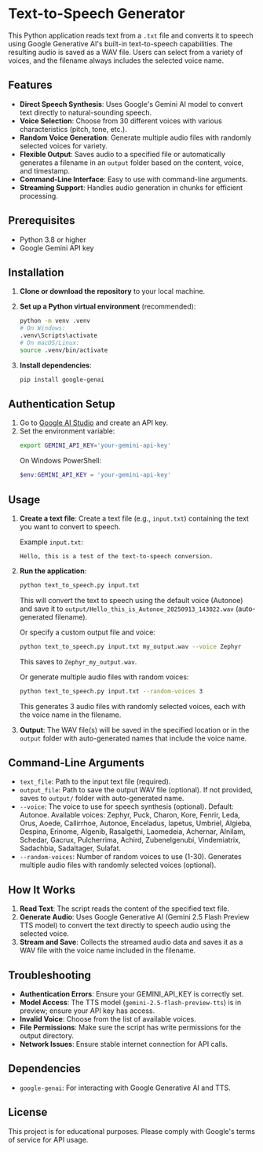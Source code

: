 # Text-to-Speech Generator

This Python application reads text from a `.txt` file and converts it to speech using Google Generative AI's built-in text-to-speech capabilities. The resulting audio is saved as a WAV file. Users can select from a variety of voices, and the filename always includes the selected voice name.

## Features

- **Direct Speech Synthesis**: Uses Google's Gemini AI model to convert text directly to natural-sounding speech.
- **Voice Selection**: Choose from 30 different voices with various characteristics (pitch, tone, etc.).
- **Random Voice Generation**: Generate multiple audio files with randomly selected voices for variety.
- **Flexible Output**: Saves audio to a specified file or automatically generates a filename in an `output` folder based on the content, voice, and timestamp.
- **Command-Line Interface**: Easy to use with command-line arguments.
- **Streaming Support**: Handles audio generation in chunks for efficient processing.

## Prerequisites

- Python 3.8 or higher
- Google Gemini API key

## Installation

1. **Clone or download the repository** to your local machine.

2. **Set up a Python virtual environment** (recommended):
   ```bash
   python -m venv .venv
   # On Windows:
   .venv\Scripts\activate
   # On macOS/Linux:
   source .venv/bin/activate
   ```

3. **Install dependencies**:
   ```bash
   pip install google-genai
   ```

## Authentication Setup

1. Go to [Google AI Studio](https://ai.google.dev/aistudio) and create an API key.
2. Set the environment variable:
   ```bash
   export GEMINI_API_KEY='your-gemini-api-key'
   ```
   On Windows PowerShell:
   ```powershell
   $env:GEMINI_API_KEY = 'your-gemini-api-key'
   ```

## Usage

1. **Create a text file**: Create a text file (e.g., `input.txt`) containing the text you want to convert to speech.

   Example `input.txt`:
   ```
   Hello, this is a test of the text-to-speech conversion.
   ```

2. **Run the application**:
   ```bash
   python text_to_speech.py input.txt
   ```
   This will convert the text to speech using the default voice (Autonoe) and save it to `output/Hello_this_is_Autonoe_20250913_143022.wav` (auto-generated filename).

   Or specify a custom output file and voice:
   ```bash
   python text_to_speech.py input.txt my_output.wav --voice Zephyr
   ```
   This saves to `Zephyr_my_output.wav`.

   Or generate multiple audio files with random voices:
   ```bash
   python text_to_speech.py input.txt --random-voices 3
   ```
   This generates 3 audio files with randomly selected voices, each with the voice name in the filename.

3. **Output**: The WAV file(s) will be saved in the specified location or in the `output` folder with auto-generated names that include the voice name.

## Command-Line Arguments

- `text_file`: Path to the input text file (required).
- `output_file`: Path to save the output WAV file (optional). If not provided, saves to `output/` folder with auto-generated name.
- `--voice`: The voice to use for speech synthesis (optional). Default: Autonoe. Available voices: Zephyr, Puck, Charon, Kore, Fenrir, Leda, Orus, Aoede, Callirrhoe, Autonoe, Enceladus, Iapetus, Umbriel, Algieba, Despina, Erinome, Algenib, Rasalgethi, Laomedeia, Achernar, Alnilam, Schedar, Gacrux, Pulcherrima, Achird, Zubenelgenubi, Vindemiatrix, Sadachbia, Sadaltager, Sulafat.
- `--random-voices`: Number of random voices to use (1-30). Generates multiple audio files with randomly selected voices (optional).

## How It Works

1. **Read Text**: The script reads the content of the specified text file.
2. **Generate Audio**: Uses Google Generative AI (Gemini 2.5 Flash Preview TTS model) to convert the text directly to speech audio using the selected voice.
3. **Stream and Save**: Collects the streamed audio data and saves it as a WAV file with the voice name included in the filename.

## Troubleshooting

- **Authentication Errors**: Ensure your GEMINI_API_KEY is correctly set.
- **Model Access**: The TTS model (`gemini-2.5-flash-preview-tts`) is in preview; ensure your API key has access.
- **Invalid Voice**: Choose from the list of available voices.
- **File Permissions**: Make sure the script has write permissions for the output directory.
- **Network Issues**: Ensure stable internet connection for API calls.

## Dependencies

- `google-genai`: For interacting with Google Generative AI and TTS.

## License

This project is for educational purposes. Please comply with Google's terms of service for API usage.
